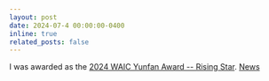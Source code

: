 ```yaml
---
layout: post
date: 2024-07-4 00:00:00-0400
inline: true
related_posts: false
---
```


I was awarded as the [2024 WAIC Yunfan Award -- Rising Star](https://www.thegaiaa.org/en/awards_mrzx#mrzx). [News](https://www.jiqizhixin.com/articles/2024-05-24-4)